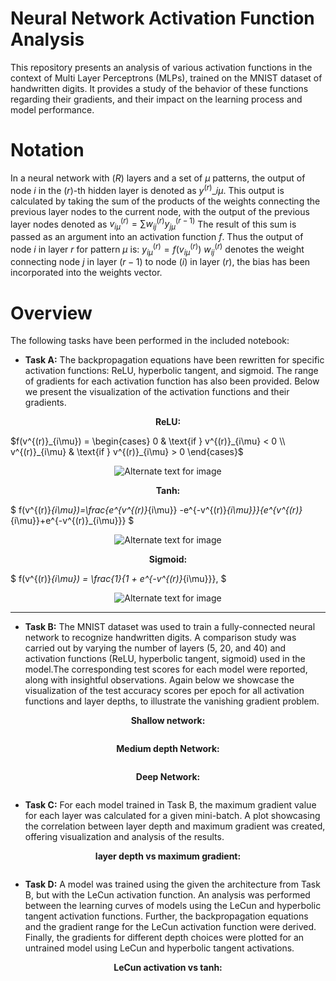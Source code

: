 # Neural Network Activation Function Analysis

This repository presents an analysis of various activation functions in the context of Multi Layer Perceptrons (MLPs), trained on the MNIST dataset of handwritten digits. It provides a study of the behavior of these functions regarding their gradients, and their impact on the learning process and model performance.

# Notation

In a neural network with $(R)$ layers and a set of $\mu$ patterns, the output of node $i$ in the $(r)$-th hidden layer is denoted as $y^{(r)}\_{i\mu}$. This output is calculated by taking the sum of the products of the weights connecting the previous layer nodes to the current node, with the output of the previous layer nodes denoted as $v^{(r)}_{i\mu}=\sum w^{(r)}_{ij}y^{(r-1)}_{j\mu}$ The result of this sum is passed as an argument into an activation function $f$. Thus the output of node $i$ in layer $r$ for pattern $\mu$ is: $y^{(r)}_{i\mu}=f(v^{(r)}_{i\mu})$ $w^{(r)}_{ij}$ denotes the weight connecting node $j$ in layer $(r-1)$ to node $(i)$ in layer $(r)$, the bias has been incorporated into the weights vector.

# Overview

The following tasks have been performed in the included notebook:

- **Task A:** The backpropagation equations have been rewritten for specific activation functions: ReLU, hyperbolic tangent, and sigmoid. The range of gradients for each activation function has also been provided. Below we present the visualization of the activation functions and their gradients.

<p align="center">
  <b>ReLU:</b>
</p>

$f(v^{(r)}_{i\mu}) = \begin{cases} 0 & \text{if } v^{(r)}_{i\mu} < 0 \\ v^{(r)}_{i\mu} & \text{if } v^{(r)}_{i\mu} > 0 \end{cases}$

<p align="center">
  <img src="./outputs/relu.png" alt="Alternate text for image"/>
</p>

<p align="center">
  <b>Tanh:</b>
</p>

$
f(v^{(r)}_{i\mu})=\frac{e^{v^{(r)}_{i\mu}} -e^{-v^{(r)}_{i\mu}}}{e^{v^{(r)}_{i\mu}}+e^{-v^{(r)}_{i\mu}}}
$

<p align="center">
  <img src="./outputs/tanh.png" alt="Alternate text for image"/>
</p>

<p align="center">
  <b>Sigmoid:</b>
</p>

$
f(v^{(r)}_{i\mu}) = \frac{1}{1 + e^{-v^{(r)}_{i\mu}}},
$

<p align="center">
  <img src="./outputs/sigmoid.png" alt="Alternate text for image"/>
</p>

---

- **Task B:** The MNIST dataset was used to train a fully-connected neural network to recognize handwritten digits. A comparison study was carried out by varying the number of layers (5, 20, and 40) and activation functions (ReLU, hyperbolic tangent, sigmoid) used in the model.The corresponding test scores for each model were reported, along with insightful observations. Again below we showcase the visualization of the test accuracy scores per epoch for all activation functions and layer depths, to illustrate the vanishing gradient problem.

<p align="center">
<b>Shallow network:</b>
</p>

<p align="center">
  <img src="./outputs/shallowNN.png" alt=""/>
</p>

<p align="center">
  <b>Medium depth Network:</b>
</p>

<p align="center">
  <img src="./outputs/mediumNN.png" alt=""/>
</p>

<p align="center">
  <b>Deep Network:</b>
</p>

<p align="center">
  <img src="./outputs/deepNN.png" alt=""/>
</p>

- **Task C:** For each model trained in Task B, the maximum gradient value for each layer was calculated for a given mini-batch. A plot showcasing the correlation between layer depth and maximum gradient was created, offering visualization and analysis of the results.

<p align="center">
  <b>layer depth vs maximum gradient:</b>
</p>

<p align="center">
  <img src="./outputs/MNISTgradient.png" alt=""/>
</p>

- **Task D:** A model was trained using the given the architecture from Task B, but with the LeCun activation function. An analysis was performed between the learning curves of models using the LeCun and hyperbolic tangent activation functions. Further, the backpropagation equations and the gradient range for the LeCun activation function were derived. Finally, the gradients for different depth choices were plotted for an untrained model using LeCun and hyperbolic tangent activations.

<p align="center">
  <b>LeCun activation vs tanh:</b>
</p>

<p align="center">
  <img src="./outputs/LeCunvsTanh.png" alt=""/>
</p>
